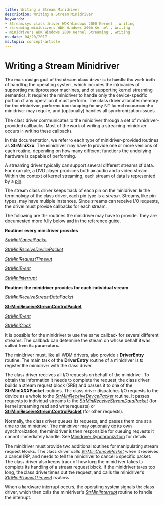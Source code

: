 ```yaml
---
title: Writing a Stream Minidriver
description: Writing a Stream Minidriver
keywords:
- Stream.sys class driver WDK Windows 2000 Kernel , writing
- streaming minidrivers WDK Windows 2000 Kernel , writing
- minidrivers WDK Windows 2000 Kernel Streaming , writing
ms.date: 04/20/2017
ms.topic: concept-article
---
```


# Writing a Stream Minidriver





The main design goal of the stream class driver is to handle the work both of handling the operating system, which includes the intricacies of supporting multiprocessor machines, and of supporting kernel streaming semantics. It requires the minidriver to handle only the device-specific portion of any operation it must perform. The class driver allocates memory for the minidriver, performs bookkeeping for any NT kernel resources the minidriver may require, and (optionally) handles all synchronization issues.

The class driver communicates to the minidriver through a set of minidriver-provided callbacks. Most of the work of writing a streaming minidriver occurs in writing these callbacks.

In this documentation, we refer to each type of minidriver-provided routines as **StrMiniXxx**. The minidriver may have to provide one or more versions of each routine, depending on how many different functions the underlying hardware is capable of performing.

A streaming driver typically can support several different streams of data. For example, a DVD player produces both an audio and a video stream. Within the context of kernel streaming, each stream of data is represented by a [pin](ks-pins.md).

The stream class driver keeps track of each pin on the minidriver. In the terminology of the class driver, each pin type is a *stream*. Streams, like pin types, may have multiple instances. Since streams can receive I/O requests, the driver must provide callbacks for each stream.

The following are the routines the minidriver may have to provide. They are documented more fully below and in the reference guide.

**Routines every minidriver provides**

[*StrMiniCancelPacket*](/windows-hardware/drivers/ddi/strmini/nc-strmini-phw_cancel_srb)

[*StrMiniReceiveDevicePacket*](/windows-hardware/drivers/ddi/strmini/nc-strmini-phw_receive_device_srb)

[*StrMiniRequestTimeout*](/windows-hardware/drivers/ddi/strmini/nc-strmini-phw_request_timeout_handler)

[*StrMiniEvent*](/windows-hardware/drivers/ddi/strmini/nc-strmini-phw_event_routine)

[*StrMiniInterrupt*](/windows-hardware/drivers/ddi/strmini/nc-strmini-phw_interrupt)

**Routines the minidriver provides for each individual stream**

[*StrMiniReceiveStreamDataPacket*](/windows-hardware/drivers/ddi/strmini/nc-strmini-phw_receive_device_srb)

[**StrMiniReceiveStreamControlPacket**](/previous-versions/ff568467(v=vs.85))

[*StrMiniEvent*](/windows-hardware/drivers/ddi/strmini/nc-strmini-phw_event_routine)

[*StrMiniClock*](/windows-hardware/drivers/ddi/strmini/nc-strmini-phw_query_clock_routine)

It is possible for the minidriver to use the same callback for several different streams. The callback can determine the stream on whose behalf it was called from its parameters.

The minidriver must, like all WDM drivers, also provide a **DriverEntry** routine. The main task of the **DriverEntry** routine of a minidriver is to register the minidriver with the class driver.

The class driver receives all I/O requests on behalf of the minidriver. To obtain the information it needs to complete the request, the class driver builds a stream request block (SRB) and passes it to one of the **StrMini*XXX*Packet** routines. The class driver dispatches I/O requests to the device as a whole to the [*StrMiniReceiveDevicePacket*](/windows-hardware/drivers/ddi/strmini/nc-strmini-phw_receive_device_srb) routine. It passes requests to individual streams to the [*StrMiniReceiveStreamDataPacket*](/windows-hardware/drivers/ddi/strmini/nc-strmini-phw_receive_device_srb) (for kernel streaming read and write requests) or [**StrMiniReceiveStreamControlPacket**](/previous-versions/ff568467(v=vs.85)) (for other requests).

Normally, the class driver queues its requests, and passes them one at a time to the minidriver. The minidriver may optionally do its own synchronization; the minidriver is then responsible for queuing requests it cannot immediately handle. See [Minidriver Synchronization](minidriver-synchronization.md) for details.

The minidriver must provide two additional routines for manipulating stream request blocks. The class driver calls [*StrMiniCancelPacket*](/windows-hardware/drivers/ddi/strmini/nc-strmini-phw_cancel_srb) when it receives a cancel IRP, and needs to tell the minidriver to cancel a specific packet. The class driver also keeps track of how long the minidriver takes to complete its handling of a stream request block. If the minidriver takes too long, the class driver times out the request, and calls the minidriver's [*StrMiniRequestTimeout*](/windows-hardware/drivers/ddi/strmini/nc-strmini-phw_request_timeout_handler) routine.

When a hardware interrupt occurs, the operating system signals the class driver, which then calls the minidriver's [*StrMiniInterrupt*](/windows-hardware/drivers/ddi/strmini/nc-strmini-phw_interrupt) routine to handle the interrupt.

 

